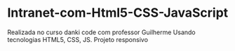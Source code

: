 # Intranet-com-Html5-CSS-JavaScript
Realizada no curso danki code com professor Guilherme
Usando tecnologias HTML5, CSS, JS.
Projeto responsivo
